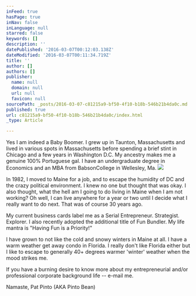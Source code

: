 ```yaml
---
inFeed: true
hasPage: true
inNav: false
inLanguage: null
starred: false
keywords: []
description: ''
datePublished: '2016-03-07T00:12:03.138Z'
dateModified: '2016-03-07T00:11:34.719Z'
title: ''
author: []
authors: []
publisher:
  name: null
  domain: null
  url: null
  favicon: null
sourcePath: _posts/2016-03-07-c81215a9-bf50-4f10-b18b-546b21b4da0c.md
published: true
url: c81215a9-bf50-4f10-b18b-546b21b4da0c/index.html
_type: Article

---
```

Yes I am indeed a Baby Boomer. I grew up in Taunton, Massachusetts and lived in various spots in Massachusetts before spending a brief stint in Chicago and a few years in Washington D.C.  My ancestry makes me a genuine 100% Portuguese gal. I have an undergraduate degree in Economics and an MBA from BabsonCollege in Wellesley, Ma.
![](https://the-grid-user-content.s3-us-west-2.amazonaws.com/08002f2f-6fc8-4901-a016-62c767dbb481.jpg)

In 1982, I moved to Maine for a job, and to escape the humidity of DC and the crazy political environment. I knew no one but thought that was okay. I also thought, what the hell am I going to do living in Maine when I am not working?  Oh well, I can live anywhere for a year or two until I decide what I really want to do next. That was of course 30 years ago.

My current business cards label me as a Serial Entrepreneur. Strategist.  Explorer. I also recently adopted the additional title of Fun Bundler. My life mantra is "Having Fun is a Priority!"

I have grown to not like the cold and snowy winters in Maine at all.  I have a warm weather get away condo in Florida. I really don't like Florida either but I like to escape to generally 40+ degrees warmer 'winter' weather when the mood strikes me.

If you have a burning desire to know more about my entrepreneurial and/or professional corporate background life -- e-mail me.

Namaste, Pat Pinto (AKA Pinto Bean)